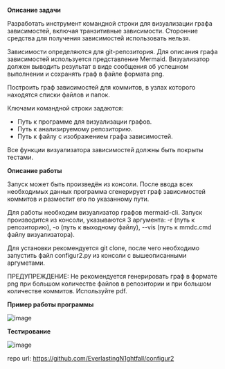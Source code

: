 **Описание задачи**

Разработать инструмент командной строки для визуализации графа зависимостей, включая транзитивные зависимости. Сторонние средства для получения зависимостей использовать нельзя.

Зависимости определяются для git-репозитория. Для описания графа зависимостей используется представление Mermaid. Визуализатор должен выводить результат в виде сообщения об успешном выполнении и сохранять граф в файле формата png.

Построить граф зависимостей для коммитов, в узлах которого находятся списки файлов и папок.

Ключами командной строки задаются:
- Путь к программе для визуализации графов.
- Путь к анализируемому репозиторию.
- Путь к файлу с изображением графа зависимостей.

Все функции визуализатора зависимостей должны быть покрыты тестами.

**Описание работы**

Запуск может быть произведён из консоли. После ввода всех необходимых данных программа сгенерирует граф зависимостей коммитов и разместит его по указанному пути. 

Для работы необходим визуализатор графов mermaid-cli. Запуск производится из консоли, указываются 3 аргумента: -r (путь к репозиторию), -o (путь к выходному файлу), --vis (путь к mmdc.cmd файлу визуализатора). 

Для установки рекомендуется git clone, после чего необходимо запустить файл configur2.py из консоли с вышеописанными аргуметами.

ПРЕДУПРЕЖДЕНИЕ:
Не рекомендуется генерировать граф в формате png при большом количестве файлов в репозитории и при большом количестве коммитов. Используйте pdf.

**Пример работы программы**

![image](https://github.com/user-attachments/assets/ec2dc78a-6280-4b88-8c1c-609ff1627c7e)

**Тестирование**

![image](https://github.com/user-attachments/assets/251a9eba-3699-4318-825e-ee3694921a3f)

repo url: https://github.com/EverlastingN1ghtfall/configur2
